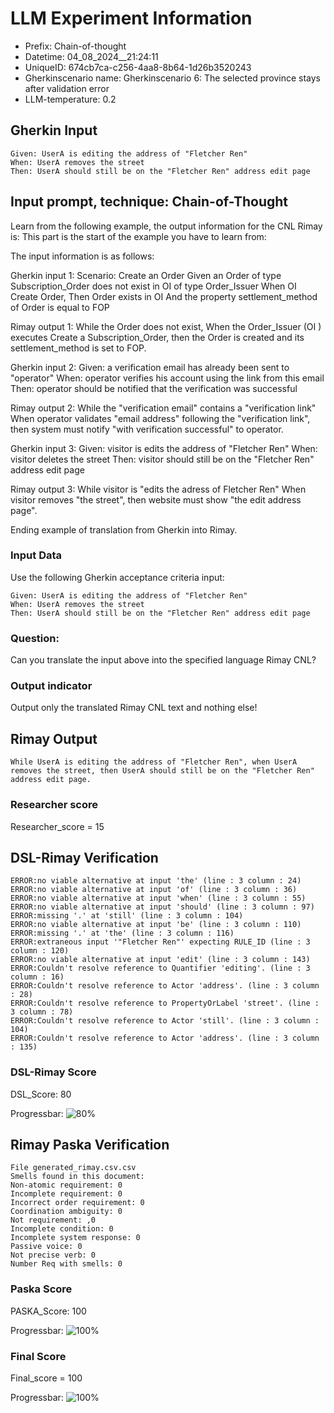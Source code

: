 

# LLM Experiment Information
* Prefix:   Chain-of-thought
* Datetime: 04_08_2024__21:24:11
* UniqueID: 674cb7ca-c256-4aa8-8b64-1d26b3520243
* Gherkinscenario name: Gherkinscenario 6: The selected province stays after validation error
* LLM-temperature: 0.2

        

## Gherkin Input
```
Given: UserA is editing the address of "Fletcher Ren"
When: UserA removes the street
Then: UserA should still be on the "Fletcher Ren" address edit page
```
    



## Input prompt, technique: Chain-of-Thought


Learn from the following example, the output information for the CNL Rimay is: 
This part is the start of the example you have to learn from:

The input information is as follows: 

Gherkin input 1:
Scenario: Create an Order
Given an Order of type Subscription_Order does not exist in OI of type Order_Issuer 
When OI Create Order, 
Then Order exists in OI 
And the property settlement_method of Order is equal to FOP


Rimay output 1:
While the Order does not exist, 
When the Order_Issuer (OI ) executes Create a Subscription_Order, 
then the Order is created and its settlement_method is set to FOP.


Gherkin input 2:
Given: a verification email has already been sent to "operator"
When: operator verifies his account using the link from this email
Then: operator should be notified that the verification was successful

Rimay output 2:
While the "verification email" contains a "verification link" 
When operator validates "email address" following the "verification link", 
then system must notify "with verification successful" to operator.  
 

Gherkin input 3: 
Given: visitor is edits the address of "Fletcher Ren"
When: visitor deletes the street
Then: visitor should still be on the "Fletcher Ren" address edit page


Rimay output 3:
While visitor is "edits the adress of Fletcher Ren" 
When visitor removes "the street", 
then website must show "the edit address page".


Ending example of translation from Gherkin into Rimay.


        

### Input Data
Use the following Gherkin acceptance criteria input: 
```
Given: UserA is editing the address of "Fletcher Ren"
When: UserA removes the street
Then: UserA should still be on the "Fletcher Ren" address edit page
```

### Question:
Can you translate the input above into the specified language Rimay CNL?

### Output indicator
Output only the translated Rimay CNL text and nothing else!


## Rimay Output
```
While UserA is editing the address of "Fletcher Ren", when UserA removes the street, then UserA should still be on the "Fletcher Ren" address edit page.
``` 
            

### Researcher score
Researcher_score = 15




## DSL-Rimay Verification
```
ERROR:no viable alternative at input 'the' (line : 3 column : 24)
ERROR:no viable alternative at input 'of' (line : 3 column : 36)
ERROR:no viable alternative at input 'when' (line : 3 column : 55)
ERROR:no viable alternative at input 'should' (line : 3 column : 97)
ERROR:missing '.' at 'still' (line : 3 column : 104)
ERROR:no viable alternative at input 'be' (line : 3 column : 110)
ERROR:missing '.' at 'the' (line : 3 column : 116)
ERROR:extraneous input '"Fletcher Ren"' expecting RULE_ID (line : 3 column : 120)
ERROR:no viable alternative at input 'edit' (line : 3 column : 143)
ERROR:Couldn't resolve reference to Quantifier 'editing'. (line : 3 column : 16)
ERROR:Couldn't resolve reference to Actor 'address'. (line : 3 column : 28)
ERROR:Couldn't resolve reference to PropertyOrLabel 'street'. (line : 3 column : 78)
ERROR:Couldn't resolve reference to Actor 'still'. (line : 3 column : 104)
ERROR:Couldn't resolve reference to Actor 'address'. (line : 3 column : 135)

```
### DSL-Rimay Score
DSL_Score: 80

Progressbar: ![80%](https://progress-bar.dev/80)

            


## Rimay Paska Verification
```
File generated_rimay.csv.csv
Smells found in this document: 
Non-atomic requirement: 0
Incomplete requirement: 0
Incorrect order requirement: 0
Coordination ambiguity: 0
Not requirement: ,0
Incomplete condition: 0
Incomplete system response: 0
Passive voice: 0
Not precise verb: 0
Number Req with smells: 0

```
### Paska Score
PASKA_Score: 100

Progressbar: ![100%](https://progress-bar.dev/100)

            

### Final Score
Final_score = 100

Progressbar: ![100%](https://progress-bar.dev/100)


